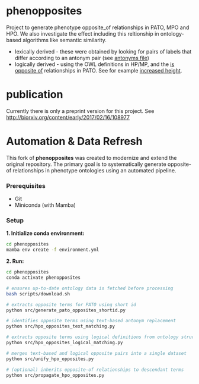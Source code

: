 # phenopposites
Project to generate phenotype opposite_of relationships in PATO, MPO and HPO. We also investigate the effect including this reltionship in ontology-based algorithms like semantic similarity.

 * lexically derived - these were obtained by looking for pairs of labels that differ according to an antonym pair (see [antonyms file](https://github.com/Phenomics/phenopposites/blob/master/antonyms/text-patterns.txt))
 * logically derived - using the OWL definitions in HP/MP, and the [is opposite of](http://purl.obolibrary.org/obo/RO_0002604) relationships in PATO. See for example [increased height](https://www.ebi.ac.uk/ols/ontologies/pato/terms?iri=http%3A%2F%2Fpurl.obolibrary.org%2Fobo%2FPATO_0000570).

# publication
Currently there is only a preprint version for this project. See http://biorxiv.org/content/early/2017/02/16/108977


# Automation & Data Refresh

This fork of **phenopposites** was created to modernize and extend the original repository. The primary goal is to systematically generate opposite-of relationships in phenotype ontologies using an automated pipeline. 

### Prerequisites

- Git
- Miniconda (with Mamba)

### Setup

**1. Initialize conda environment:**
   ```sh
   cd phenopposites
   mamba env create -f environment.yml
   ```
**2. Run:**
   ```sh
   cd phenopposites
   conda activate phenopposites

   # ensures up-to-date ontology data is fetched before processing
   bash scripts/download.sh

   # extracts opposite terms for PATO using short id
   python src/generate_pato_opposites_shortid.py

   # identifies opposite terms using text-based antonym replacement
   python src/hpo_opposites_text_matching.py 

   # extracts opposite terms using logical definitions from ontology structure
   python src/hpo_opposites_logical_matching.py

   # merges text-based and logical opposite pairs into a single dataset
   python src/unify_hpo_opposites.py  

   # (optional) inherits opposite-of relationships to descendant terms
   python src/propagate_hpo_opposites.py  
   ```
